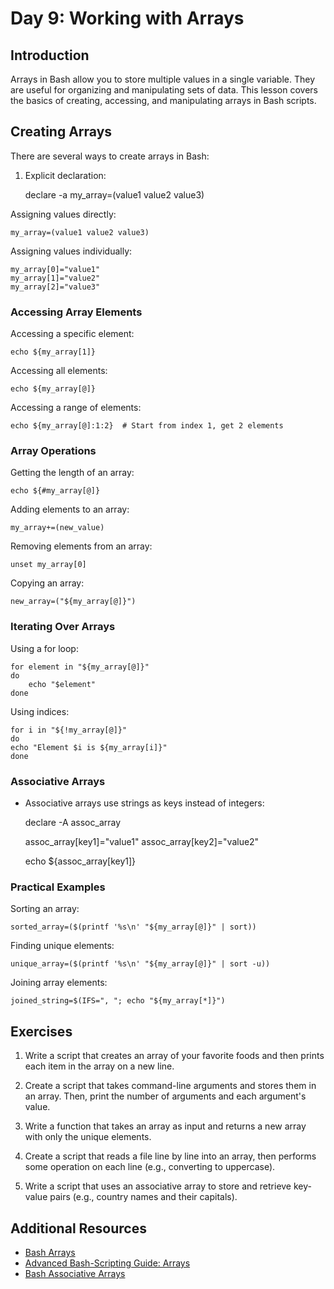 # Day 9: Working with Arrays

## Introduction

Arrays in Bash allow you to store multiple values in a single variable. They are useful for organizing and manipulating sets of data. This lesson covers the basics of creating, accessing, and manipulating arrays in Bash scripts.

## Creating Arrays

There are several ways to create arrays in Bash:

1. Explicit declaration:
   

    declare -a my_array=(value1 value2 value3)

 Assigning values directly:

    
    my_array=(value1 value2 value3)

Assigning values individually:


    my_array[0]="value1"
    my_array[1]="value2"
    my_array[2]="value3"

### Accessing Array Elements

Accessing a specific element:

    
    echo ${my_array[1]}

Accessing all elements:


    echo ${my_array[@]}

Accessing a range of elements:


    echo ${my_array[@]:1:2}  # Start from index 1, get 2 elements

### Array Operations

Getting the length of an array:

    
    echo ${#my_array[@]}

Adding elements to an array:


    my_array+=(new_value)

Removing elements from an array:

    unset my_array[0]

Copying an array:

    new_array=("${my_array[@]}")

### Iterating Over Arrays

Using a for loop:

    
    for element in "${my_array[@]}"
    do
        echo "$element"
    done

Using indices:

    
    for i in "${!my_array[@]}"
    do
    echo "Element $i is ${my_array[i]}"
    done

### Associative Arrays 
- Associative arrays use strings as keys instead of integers:

    
    declare -A assoc_array

    assoc_array[key1]="value1"
    assoc_array[key2]="value2"
    
    echo ${assoc_array[key1]}

### Practical Examples

Sorting an array:

    
    sorted_array=($(printf '%s\n' "${my_array[@]}" | sort))

Finding unique elements:


    unique_array=($(printf '%s\n' "${my_array[@]}" | sort -u))

Joining array elements:


    joined_string=$(IFS=", "; echo "${my_array[*]}")

## Exercises

1. Write a script that creates an array of your favorite foods and then prints each item in the array on a new line.

2. Create a script that takes command-line arguments and stores them in an array. Then, print the number of arguments and each argument's value.

3. Write a function that takes an array as input and returns a new array with only the unique elements.

4. Create a script that reads a file line by line into an array, then performs some operation on each line (e.g., converting to uppercase).

5. Write a script that uses an associative array to store and retrieve key-value pairs (e.g., country names and their capitals).

## Additional Resources

- [Bash Arrays](https://www.gnu.org/software/bash/manual/html_node/Arrays.html)
- [Advanced Bash-Scripting Guide: Arrays](https://tldp.org/LDP/abs/html/arrays.html)
- [Bash Associative Arrays](https://www.gnu.org/software/bash/manual/html_node/Associative-Arrays.html)